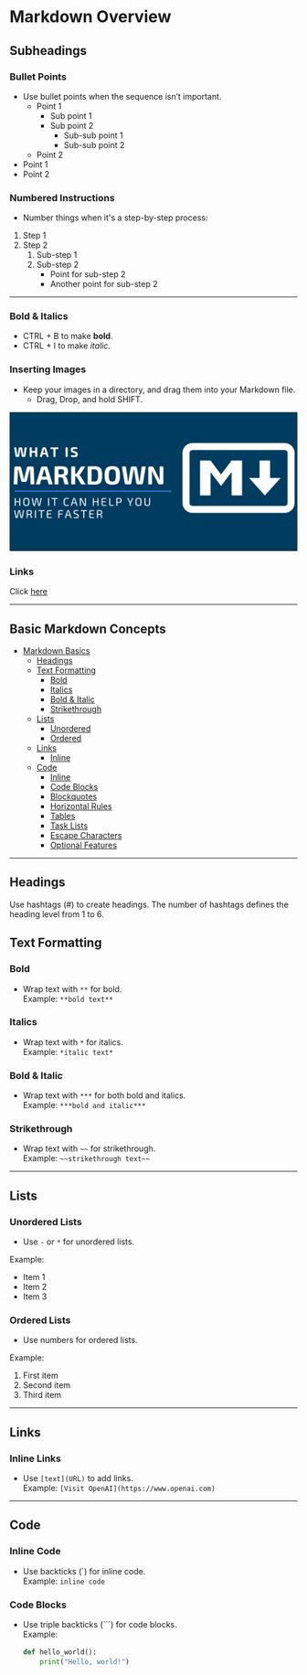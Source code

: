 # Markdown Overview

## Subheadings

### Bullet Points

- Use bullet points when the sequence isn’t important.
  - Point 1
    - Sub point 1
    - Sub point 2
      - Sub-sub point 1
      - Sub-sub point 2
  - Point 2
- Point 1
- Point 2

### Numbered Instructions

- Number things when it's a step-by-step process:

1. Step 1
2. Step 2
    1. Sub-step 1
    2. Sub-step 2
        - Point for sub-step 2
        - Another point for sub-step 2

---

### Bold & Italics

- CTRL + B to make **bold**.
- CTRL + I to make *italic*.

### Inserting Images

- Keep your images in a directory, and drag them into your Markdown file.
    - Drag, Drop, and hold SHIFT.

![add your description here](<markdown logo.png>)
### Links

Click [here](https://media.licdn.com/dms/image/D4D12AQF6rbViry8xvA/article-cover_image-shrink_600_2000/0/1658592183910?e=2147483647&v=beta&t=33LzSM3AcA7ROa6ng1ZYvo_j_hbT1k37rp2mZoEz9Jw)

---

## Basic Markdown Concepts

- [Markdown Basics](#markdown-basics)
  - [Headings](#headings)
  - [Text Formatting](#text-formatting)
    - [Bold](#bold)
    - [Italics](#italics)
    - [Bold & Italic](#bold-and-italic)
    - [Strikethrough](#strikethrough)
  - [Lists](#lists)
    - [Unordered](#unordered-lists)
    - [Ordered](#ordered-lists)
  - [Links](#links)
    - [Inline](#inline-links)
  - [Code](#code)
    - [Inline](#inline-code)
    - [Code Blocks](#code-blocks)
    - [Blockquotes](#blockquotes)
    - [Horizontal Rules](#horizontal-rules)
    - [Tables](#tables)
    - [Task Lists](#task-lists)
    - [Escape Characters](#escape-characters)
    - [Optional Features](#extensions-optional-features)

---

## Headings

Use hashtags (#) to create headings. The number of hashtags defines the heading level from 1 to 6.

## Text Formatting

### Bold

- Wrap text with `**` for bold.  
  Example: `**bold text**`

### Italics

- Wrap text with `*` for italics.  
  Example: `*italic text*`

### Bold & Italic

- Wrap text with `***` for both bold and italics.  
  Example: `***bold and italic***`

### Strikethrough

- Wrap text with `~~` for strikethrough.  
  Example: `~~strikethrough text~~`

---

## Lists

### Unordered Lists

- Use `-` or `*` for unordered lists.

Example:

- Item 1
- Item 2
- Item 3

### Ordered Lists

- Use numbers for ordered lists.

Example:

1. First item
2. Second item
3. Third item

---

## Links

### Inline Links

- Use `[text](URL)` to add links.  
  Example: `[Visit OpenAI](https://www.openai.com)`

---


## Code

### Inline Code

- Use backticks (\`) for inline code.  
  Example: `inline code`

### Code Blocks

- Use triple backticks (\```) for code blocks.  
  Example:

  ```python
  def hello_world():
      print("Hello, world!")
